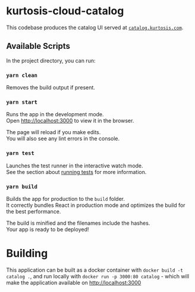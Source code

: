 # kurtosis-cloud-catalog

This codebase produces the catalog UI served at [`catalog.kurtosis.com`](https://catalog.kurtosis.com).

## Available Scripts

In the project directory, you can run:

### `yarn clean`

Removes the build output if present.

### `yarn start`

Runs the app in the development mode.\
Open [http://localhost:3000](http://localhost:3000) to view it in the browser.

The page will reload if you make edits.\
You will also see any lint errors in the console.

### `yarn test`

Launches the test runner in the interactive watch mode.\
See the section about [running tests](https://facebook.github.io/create-react-app/docs/running-tests) for more information.

### `yarn build`

Builds the app for production to the `build` folder.\
It correctly bundles React in production mode and optimizes the build for the best performance.

The build is minified and the filenames include the hashes.\
Your app is ready to be deployed!

# Building

This application can be built as a docker container with `docker build -t catalog .`, and run locally with `docker run
-p 3000:80 catalog` - which will make the application available on [http://localhost:3000](http://localhost:3000)